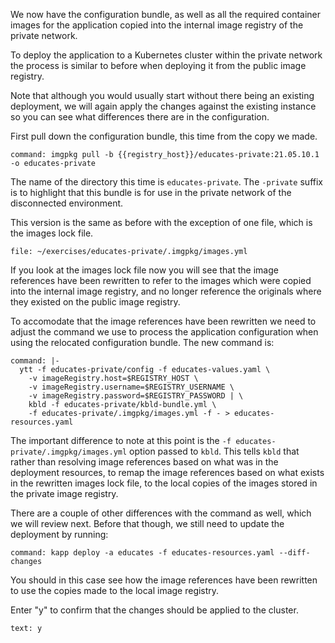 We now have the configuration bundle, as well as all the required container
images for the application copied into the internal image registry of the
private network.

To deploy the application to a Kubernetes cluster within the private network
the process is similar to before when deploying it from the public image
registry.

Note that although you would usually start without there being an existing
deployment, we will again apply the changes against the existing instance
so you can see what differences there are in the configuration.

First pull down the configuration bundle, this time from the copy we made.

```terminal:execute
command: imgpkg pull -b {{registry_host}}/educates-private:21.05.10.1 -o educates-private
```

The name of the directory this time is ``educates-private``. The ``-private``
suffix is to highlight that this bundle is for use in the private network of
the disconnected environment.

This version is the same as before with the exception of one file, which is
the images lock file.

```editor:open-file
file: ~/exercises/educates-private/.imgpkg/images.yml
```

If you look at the images lock file now you will see that the image references
have been rewritten to refer to the images which were copied into the internal
image registry, and no longer reference the originals where they existed on
the public image registry.

To accomodate that the image references have been rewritten we need to adjust
the command we use to process the application configuration when using the
relocated configuration bundle. The new command is:

```terminal:execute
command: |-
  ytt -f educates-private/config -f educates-values.yaml \
    -v imageRegistry.host=$REGISTRY_HOST \
    -v imageRegistry.username=$REGISTRY_USERNAME \
    -v imageRegistry.password=$REGISTRY_PASSWORD | \
    kbld -f educates-private/kbld-bundle.yml \
    -f educates-private/.imgpkg/images.yml -f - > educates-resources.yaml
```

The important difference to note at this point is the
``-f educates-private/.imgpkg/images.yml`` option passed to ``kbld``. This
tells ``kbld`` that rather than resolving image references based on what was
in the deployment resources, to remap the image references based on what exists
in the rewritten images lock file, to the local copies of the images stored in
the private image registry.

There are a couple of other differences with the command as well, which we
will review next. Before that though, we still need to update the deployment
by running:

```terminal:execute
command: kapp deploy -a educates -f educates-resources.yaml --diff-changes
```

You should in this case see how the image references have been rewritten
to use the copies made to the local image registry.

Enter "y" to confirm that the changes should be applied to the cluster.

```terminal:input
text: y
```
